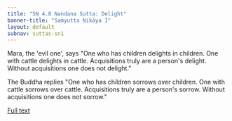 ```yaml
---
title: "SN 4.8 Nandana Sutta: Delight"
banner-title: "Saṁyutta Nikāya I" 
layout: default 
subnav: suttas-sn1
---
```


Mara, the 'evil one', says "One who has children delights in children. One with cattle delights in cattle. Acquisitions truly are a person's delight. Without acquisitions one does not delight."

The Buddha replies "One who has children sorrows over children. One with cattle sorrows over cattle. Acquisitions truly are a person's sorrow. Without acquisitions one does not sorrow."  


[Full text](https://www.dhammatalks.org/suttas/SN/SN4_8.html)
